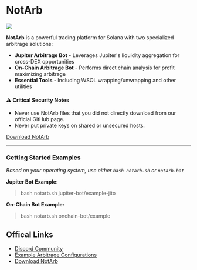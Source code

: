 # NotArb

[![](https://dcbadge.limes.pink/api/server/mYfAQnBfqy)](https://discord.notarb.org)

**NotArb** is a powerful trading platform for Solana with two specialized arbitrage solutions:

- **Jupiter Arbitrage Bot** - Leverages Jupiter's liquidity aggregation for cross-DEX opportunities
- **On-Chain Arbitrage Bot** - Performs direct chain analysis for profit maximizing arbitrage
- **Essential Tools** - Including WSOL wrapping/unwrapping and other utilities

#### ⚠ Critical Security Notes
- Never use NotArb files that you did not directly download from our official GitHub page. 
- Never put private keys on shared or unsecured hosts.

[Download NotArb](https://download.notarb.org/)

---

### Getting Started Examples

_Based on your operating system, use either `bash notarb.sh` or `notarb.bat`_

**Jupiter Bot Example:**
> bash notarb.sh jupiter-bot/example-jito


**On-Chain Bot Example:**
> bash notarb.sh onchain-bot/example


## Offical Links
- [Discord Community](https://discord.notarb.org)
- [Example Arbitrage Configurations](https://examples.notarb.org)
- [Download NotArb](https://download.notarb.org)

